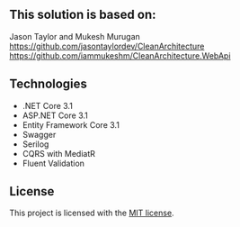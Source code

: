 ## This solution is based on:

Jason Taylor and Mukesh Murugan
https://github.com/jasontaylordev/CleanArchitecture
<br/>
https://github.com/iammukeshm/CleanArchitecture.WebApi

## Technologies
* .NET Core 3.1
* ASP.NET Core 3.1
* Entity Framework Core 3.1
* Swagger
* Serilog
* CQRS with MediatR
* Fluent Validation

## License

This project is licensed with the [MIT license](LICENSE).
